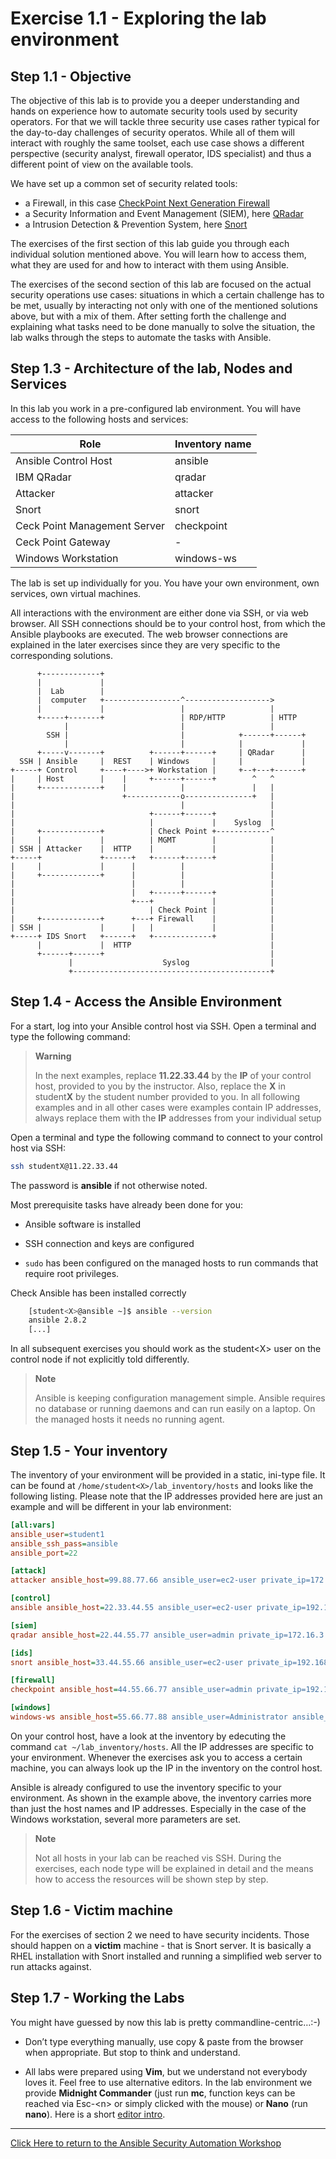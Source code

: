 # Exercise 1.1 - Exploring the lab environment

## Step 1.1 - Objective

The objective of this lab is to provide you a deeper understanding and hands on experience how to automate security tools used by security operators. For that we will tackle three security use cases rather typical for the day-to-day challenges of security operatos. While all of them will interact with roughly the same toolset, each use case shows a different perspective (security analyst, firewall operator, IDS specialist) and thus a different point of view on the available tools.

We have set up a common set of security related tools:

- a Firewall, in this case [CheckPoint Next Generation Firewall](https://www.checkpoint.com/products/next-generation-firewall/)
- a Security Information and Event Management (SIEM), here [QRadar](https://www.ibm.com/security/security-intelligence/qradar)
- a Intrusion Detection & Prevention System, here [Snort](https://www.snort.org)

The exercises of the first section of this lab guide you through each individual solution mentioned above. You will learn how to access them, what they are used for and how to interact with them using Ansible.

The exercises of the second section of this lab are focused on the actual security operations use cases: situations in which a certain challenge has to be met, usually by interacting not only with one of the mentioned solutions above, but with a mix of them. After setting forth the challenge and explaining what tasks need to be done manually to solve the situation, the lab walks through the steps to automate the tasks with Ansible.

## Step 1.3 - Architecture of the lab, Nodes and Services

In this lab you work in a pre-configured lab environment. You will have access to the following hosts and services:

| Role                         | Inventory name |
| -----------------------------| ---------------|
| Ansible Control Host         | ansible        |
| IBM QRadar                   | qradar         |
| Attacker                     | attacker       |
| Snort                        | snort          |
| Ceck Point Management Server | checkpoint     |
| Ceck Point Gateway           | -              |
| Windows Workstation          | windows-ws     |

The lab is set up individually for you. You have your own environment, own services, own virtual machines.

All interactions with the environment are either done via SSH, or via web browser. All SSH connections should be to your control host, from which the Ansible playbooks are executed. The web browser connections are explained in the  later exercises since they are very specific to the corresponding solutions.

```
      +-------------+
      |             |
      |  Lab        |
      |  computer   +-----------------^------------------->
      |             |                 |                   |
      +-----+-------+                 | RDP/HTTP          | HTTP
            |                         |                   |
        SSH |                         |            +------+------+
            |                         |            |             |
      +-----v-------+          +------+------+     | QRadar      |
  SSH | Ansible     |  REST    | Windows     |     |             |
+-----+ Control     +----+---->+ Workstation |     +--+---+------+
|     | Host        |    |     +------+------+        ^   ^
|     +-------------+    |            |               |   |
|                        +------------o---------------+   |
|                                     |                   |
|                              +------+------+            |
|                              |             |    Syslog  |
|     +-------------+          | Check Point +------------^
|     |             |          | MGMT        |            |
| SSH | Attacker    |  HTTP    |             |            |
+-----+             +------+   +------+------+            |
|     |             |      |          |                   |
|     +-------------+      |          |                   |
|                          |          |                   |
|                          |   +------+------+            |
|                          +---+             |            |
|                              | Check Point |            |
|     +-------------+      +---+ Firewall    |            |
| SSH |             |      |   |             |            |
+-----+ IDS Snort   +------+   +-------------+            |
      |             |  HTTP                               |
      +------+------+                                     |
             |                    Syslog                  |
             +--------------------------------------------+
```

## Step 1.4 - Access the Ansible Environment

For a start, log into your Ansible control host via SSH. Open a terminal and type the following command:

> **Warning**
> 
> In the next examples, replace **11.22.33.44** by the **IP** of your control host, provided to you by the instructor. Also, replace the **X** in student**X** by the student number provided to you. In all following examples and in all other cases were examples contain IP addresses, always replace them with the **IP** addresses from your individual setup

Open a terminal and type the following command to connect to your control host via SSH:

```bash
ssh studentX@11.22.33.44
```

The password is **ansible** if not otherwise noted.

Most prerequisite tasks have already been done for you:

  - Ansible software is installed

  - SSH connection and keys are configured

  - `sudo` has been configured on the managed hosts to run commands that require root privileges.

Check Ansible has been installed correctly

```bash
    [student<X>@ansible ~]$ ansible --version
    ansible 2.8.2
    [...]
```

In all subsequent exercises you should work as the student\<X\> user on the control node if not explicitly told differently.

> **Note**
> 
> Ansible is keeping configuration management simple. Ansible requires no database or running daemons and can run easily on a laptop. On the managed hosts it needs no running agent.

## Step 1.5 - Your inventory

The inventory of your environment will be provided in a static, ini-type file. It can be found at `/home/student<X>/lab_inventory/hosts` and looks like the following listing. Please note that the IP addresses provided here are just an example and will be different in your lab environment:

```ini
[all:vars]
ansible_user=student1
ansible_ssh_pass=ansible
ansible_port=22

[attack]
attacker ansible_host=99.88.77.66 ansible_user=ec2-user private_ip=172.16.99.66 private_ip2=172.17.44.66

[control]
ansible ansible_host=22.33.44.55 ansible_user=ec2-user private_ip=192.168.2.3

[siem]
qradar ansible_host=22.44.55.77 ansible_user=admin private_ip=172.16.3.44 ansible_httpapi_pass="Ansible1!" ansible_connection=httpapi ansible_httpapi_use_ssl=yes ansible_httpapi_validate_certs=False ansible_network_os=ibm.qradar.qradar

[ids]
snort ansible_host=33.44.55.66 ansible_user=ec2-user private_ip=192.168.3.4 private_ip2=172.17.33.77

[firewall]
checkpoint ansible_host=44.55.66.77 ansible_user=admin private_ip=192.168.4.5 ansible_network_os=checkpoint ansible_connection=httpapi ansible_httpapi_use_ssl=yes ansible_httpapi_validate_certs=no

[windows]
windows-ws ansible_host=55.66.77.88 ansible_user=Administrator ansible_pass=RedHat19! ansible_port=5986 ansible_connection=winrm ansible_winrm_server_cert_validation=ignore private_ip=192.168.5.6
```

On your control host, have a look at the inventory by edecuting the command `cat ~/lab_inventory/hosts`. All the IP addresses are specific to your environment. Whenever the exercises ask you to access a certain machine, you can always look up the IP in the inventory on the control host.

Ansible is already configured to use the inventory specific to your environment. As shown in the example above, the inventory carries more than just the host names and IP addresses. Especially in the case of the Windows workstation, several more parameters are set.

> **Note**
> 
> Not all hosts in your lab can be reached vis SSH. During the exercises, each node type will be explained in detail and the means how to access the resources will be shown step by step.

## Step 1.6 - Victim machine

For the exercises of section 2 we need to have security incidents. Those should happen on a **victim** machine - that is Snort server. It is basically a RHEL installation with Snort installed and running a simplified web server to run attacks against.

## Step 1.7 - Working the Labs

You might have guessed by now this lab is pretty commandline-centric…​ :-)

  - Don’t type everything manually, use copy & paste from the browser when appropriate. But stop to think and understand.

  - All labs were prepared using **Vim**, but we understand not everybody loves it. Feel free to use alternative editors. In the lab environment we provide **Midnight Commander** (just run **mc**, function keys can be reached via Esc-\<n\> or simply clicked with the mouse) or **Nano** (run **nano**). Here is a short [editor intro](../0.0-support-docs/editor_intro.md).

----

[Click Here to return to the Ansible Security Automation Workshop](../README.md#section-1---introduction-to-ansible-security-automation-basics)

